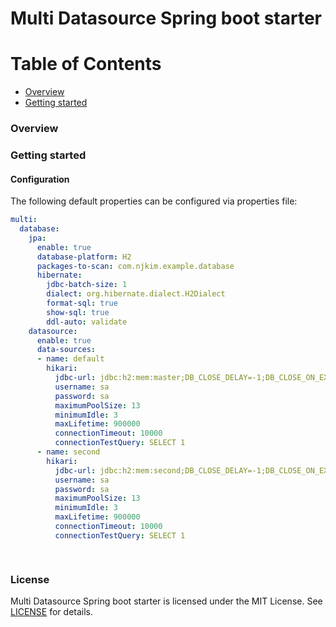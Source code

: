 # Multi Datasource Spring boot starter
# Table of Contents
 
- [Overview](#overview)
- [Getting started](#getting-started)

### Overview

### Getting started

#### Configuration

The following default properties can be configured via properties file:

```yaml
multi:
  database:
    jpa:
      enable: true
      database-platform: H2
      packages-to-scan: com.njkim.example.database
      hibernate:
        jdbc-batch-size: 1
        dialect: org.hibernate.dialect.H2Dialect
        format-sql: true
        show-sql: true
        ddl-auto: validate
    datasource:
      enable: true
      data-sources:
      - name: default
        hikari:
          jdbc-url: jdbc:h2:mem:master;DB_CLOSE_DELAY=-1;DB_CLOSE_ON_EXIT=FALSE;IGNORECASE=TRUE
          username: sa
          password: sa
          maximumPoolSize: 13
          minimumIdle: 3
          maxLifetime: 900000
          connectionTimeout: 10000
          connectionTestQuery: SELECT 1
      - name: second
        hikari:
          jdbc-url: jdbc:h2:mem:second;DB_CLOSE_DELAY=-1;DB_CLOSE_ON_EXIT=FALSE;IGNORECASE=TRUE
          username: sa
          password: sa
          maximumPoolSize: 13
          minimumIdle: 3
          maxLifetime: 900000
          connectionTimeout: 10000
          connectionTestQuery: SELECT 1

    
```

### License

Multi Datasource Spring boot starter is licensed under the MIT License. See [LICENSE](LICENSE.md) for details.
